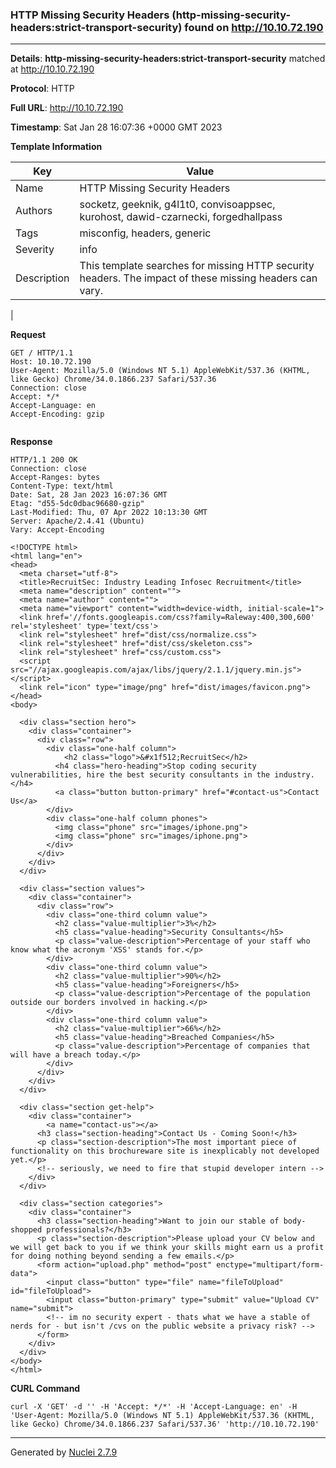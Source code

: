 ### HTTP Missing Security Headers (http-missing-security-headers:strict-transport-security) found on http://10.10.72.190
---
**Details**: **http-missing-security-headers:strict-transport-security**  matched at http://10.10.72.190

**Protocol**: HTTP

**Full URL**: http://10.10.72.190

**Timestamp**: Sat Jan 28 16:07:36 +0000 GMT 2023

**Template Information**

| Key | Value |
|---|---|
| Name | HTTP Missing Security Headers |
| Authors | socketz, geeknik, g4l1t0, convisoappsec, kurohost, dawid-czarnecki, forgedhallpass |
| Tags | misconfig, headers, generic |
| Severity | info |
| Description | This template searches for missing HTTP security headers. The impact of these missing headers can vary.
 |

**Request**
```http
GET / HTTP/1.1
Host: 10.10.72.190
User-Agent: Mozilla/5.0 (Windows NT 5.1) AppleWebKit/537.36 (KHTML, like Gecko) Chrome/34.0.1866.237 Safari/537.36
Connection: close
Accept: */*
Accept-Language: en
Accept-Encoding: gzip


```

**Response**
```http
HTTP/1.1 200 OK
Connection: close
Accept-Ranges: bytes
Content-Type: text/html
Date: Sat, 28 Jan 2023 16:07:36 GMT
Etag: "d55-5dc0dbac96680-gzip"
Last-Modified: Thu, 07 Apr 2022 10:13:30 GMT
Server: Apache/2.4.41 (Ubuntu)
Vary: Accept-Encoding

<!DOCTYPE html>
<html lang="en">
<head>
  <meta charset="utf-8">
  <title>RecruitSec: Industry Leading Infosec Recruitment</title>
  <meta name="description" content="">
  <meta name="author" content="">
  <meta name="viewport" content="width=device-width, initial-scale=1">
  <link href='//fonts.googleapis.com/css?family=Raleway:400,300,600' rel='stylesheet' type='text/css'>
  <link rel="stylesheet" href="dist/css/normalize.css">
  <link rel="stylesheet" href="dist/css/skeleton.css">
  <link rel="stylesheet" href="css/custom.css">
  <script src="//ajax.googleapis.com/ajax/libs/jquery/2.1.1/jquery.min.js"></script>
  <link rel="icon" type="image/png" href="dist/images/favicon.png">
</head>
<body>

  <div class="section hero">
    <div class="container">
      <div class="row">
        <div class="one-half column">
            <h2 class="logo">&#x1f512;RecruitSec</h2>
          <h4 class="hero-heading">Stop coding security vulnerabilities, hire the best security consultants in the industry.</h4>
          <a class="button button-primary" href="#contact-us">Contact Us</a>
        </div>
        <div class="one-half column phones">
          <img class="phone" src="images/iphone.png">
          <img class="phone" src="images/iphone.png">
        </div>
      </div>
    </div>
  </div>

  <div class="section values">
    <div class="container">
      <div class="row">
        <div class="one-third column value">
          <h2 class="value-multiplier">3%</h2>
          <h5 class="value-heading">Security Consultants</h5>
          <p class="value-description">Percentage of your staff who know what the acronym 'XSS' stands for.</p>
        </div>
        <div class="one-third column value">
          <h2 class="value-multiplier">90%</h2>
          <h5 class="value-heading">Foreigners</h5>
          <p class="value-description">Percentage of the population outside our borders involved in hacking.</p>
        </div>
        <div class="one-third column value">
          <h2 class="value-multiplier">66%</h2>
          <h5 class="value-heading">Breached Companies</h5>
          <p class="value-description">Percentage of companies that will have a breach today.</p>
        </div>
      </div>
    </div>
  </div>

  <div class="section get-help">
    <div class="container">
        <a name="contact-us"></a>
      <h3 class="section-heading">Contact Us - Coming Soon!</h3>
      <p class="section-description">The most important piece of functionality on this brochureware site is inexplicably not developed yet.</p>
      <!-- seriously, we need to fire that stupid developer intern -->
    </div>
  </div>

  <div class="section categories">
    <div class="container">
      <h3 class="section-heading">Want to join our stable of body-shopped professionals?</h3>
      <p class="section-description">Please upload your CV below and we will get back to you if we think your skills might earn us a profit for doing nothing beyond sending a few emails.</p>
      <form action="upload.php" method="post" enctype="multipart/form-data">
        <input class="button" type="file" name="fileToUpload" id="fileToUpload">
        <input class="button-primary" type="submit" value="Upload CV" name="submit">
        <!-- im no security expert - thats what we have a stable of nerds for - but isn't /cvs on the public website a privacy risk? -->
      </form>
    </div>
  </div>
</body>
</html>
```


**CURL Command**
```
curl -X 'GET' -d '' -H 'Accept: */*' -H 'Accept-Language: en' -H 'User-Agent: Mozilla/5.0 (Windows NT 5.1) AppleWebKit/537.36 (KHTML, like Gecko) Chrome/34.0.1866.237 Safari/537.36' 'http://10.10.72.190'
```
---
Generated by [Nuclei 2.7.9](https://github.com/projectdiscovery/nuclei)
